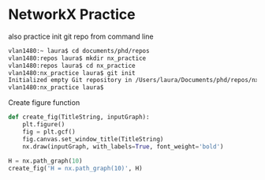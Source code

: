 # NetworkX Practice

also practice init git repo from command line

```bash
vlan1480:~ laura$ cd documents/phd/repos
vlan1480:repos laura$ mkdir nx_practice
vlan1480:repos laura$ cd nx_practice
vlan1480:nx_practice laura$ git init
Initialized empty Git repository in /Users/laura/Documents/phd/repos/nx_practice/.git/
vlan1480:nx_practice laura$ 
```





Create figure function

```python
def create_fig(TitleString, inputGraph):
	plt.figure()
	fig = plt.gcf()
	fig.canvas.set_window_title(TitleString)
	nx.draw(inputGraph, with_labels=True, font_weight='bold')
    
H = nx.path_graph(10)
create_fig('H = nx.path_graph(10)', H)
```


